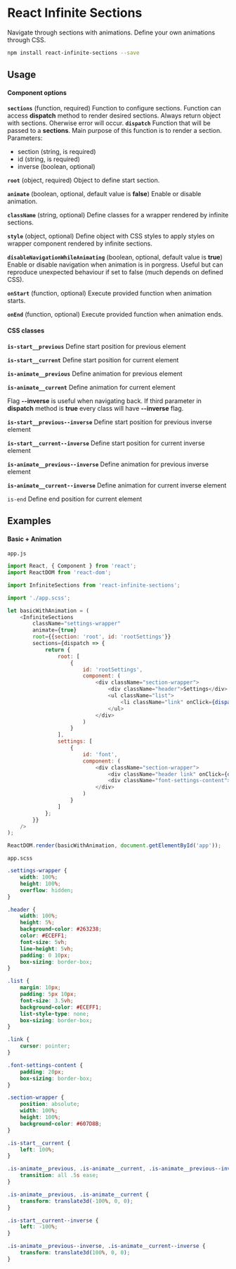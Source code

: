 React Infinite Sections
=======================

Navigate through sections with animations. Define your own animations through CSS.

```sh
npm install react-infinite-sections --save
```

## Usage

#### Component options

**`sections`** (function, required)
Function to configure sections. Function can access **dispatch** method to render desired sections.
Always return object with sections. Oherwise error will occur.
**`dispatch`**
Function that will be passed to a **sections**. Main purpose of this function is to render a section.
Parameters:
- section (string, is required)
- id (string, is required)
- inverse (boolean, optional)

**`root`** (object, required)
Object to define start section.

**`animate`** (boolean, optional, default value is **false**)
Enable or disable animation.

**`className`** (string, optional)
Define classes for a wrapper rendered by infinite sections.

**`style`** (object, optional)
Define object with CSS styles to apply styles on wrapper component rendered by infinite sections.

**`disableNavigationWhileAnimating`** (boolean, optional, default value is **true**)
Enable or disable navigation when animation is in porgress.
Useful but can reproduce unexpected behaviour if set to false (much depends on defined CSS).

**`onStart`** (function, optional)
Execute provided function when animation starts.

**`onEnd`** (function, optional)
Execute provided function when animation ends.

#### CSS classes


**`is-start__previous`**
Define start position for previous element

**`is-start__current`**
Define start position for current element

**`is-animate__previous`**
Define animation for previous element

**`is-animate__current`**
Define animation for current element


Flag **--inverse** is useful when navigating back.
If third parameter in **dispatch** method is **true**
every class will have **--inverse** flag.


**`is-start__previous--inverse`**
Define start position for previous inverse element

**`is-start__current--inverse`**
Define start position for current inverse element

**`is-animate__previous--inverse`**
Define animation for previous inverse element

**`is-animate__current--inverse`**
Define animation for current inverse element


`is-end` Define end position for current element

## Examples

#### Basic + Animation

`app.js`
```javascript
import React, { Component } from 'react';
import ReactDOM from 'react-dom';

import InfiniteSections from 'react-infinite-sections';

import './app.scss';

let basicWithAnimation = (
	<InfiniteSections
		className="settings-wrapper"
		animate={true}
		root={{section: 'root', id: 'rootSettings'}}
		sections={dispatch => {
			return {
				root: [
					{
						id: 'rootSettings',
						component: (
							<div className="section-wrapper">
								<div className="header">Settings</div>
								<ul className="list">
									<li className="link" onClick={dispatch('settings', 'font')}>Font</li>
								</ul>
							</div>	
						)
					}
				],
				settings: [
					{
						id: 'font',
						component: (
							<div className="section-wrapper">
								<div className="header link" onClick={dispatch('root', 'rootSettings', true)}>Back</div>
								<div className="font-settings-content">All options for font...</div>
							</div>
						)
					}
				]
			};
		}}
	/>	
);

ReactDOM.render(basicWithAnimation, document.getElementById('app'));
```

`app.scss`
```scss
.settings-wrapper {
	width: 100%;
	height: 100%;
	overflow: hidden;
}

.header {
	width: 100%;
    height: 5%;
    background-color: #263238;
    color: #ECEFF1;
    font-size: 5vh;
    line-height: 5vh;
    padding: 0 10px;
    box-sizing: border-box;
}

.list {
	margin: 10px;
    padding: 5px 10px;
    font-size: 3.5vh;
    background-color: #ECEFF1;
    list-style-type: none;
    box-sizing: border-box;
}

.link {
	cursor: pointer;
}

.font-settings-content {
	padding: 20px;
    box-sizing: border-box;
}

.section-wrapper {
	position: absolute;
	width: 100%;
	height: 100%;
	background-color: #607D8B;
}

.is-start__current {
	left: 100%;
}

.is-animate__previous, .is-animate__current, .is-animate__previous--inverse, .is-animate__current--inverse {
	transition: all .5s ease;
}

.is-animate__previous, .is-animate__current {
	transform: translate3d(-100%, 0, 0);
}

.is-start__current--inverse {
	left: -100%;
}

.is-animate__previous--inverse, .is-animate__current--inverse {
	transform: translate3d(100%, 0, 0);
}
```

